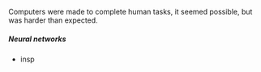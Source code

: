 Computers were made to complete human tasks, it seemed possible, but was harder than expected.

##### Neural networks
- insp